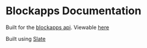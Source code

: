 Blockapps Documentation
========

Built for the [blockapps api](stablenet.blockapps.net).
Viewable [here](http://firescar96.github.io/blockapps-docs/?javascript#introduction)

Built using [Slate](https://github.com/tripit/slate)

